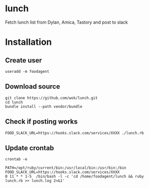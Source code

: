 # lunch
Fetch lunch list from Dylan, Amica, Tastory and post to slack

# Installation

## Create user

```
useradd -m foodagent
```

## Download source

```
git clone https://github.com/wok/lunch.git
cd lunch
bundle install --path vendor/bundle
```

## Check if posting works

```
FOOD_SLACK_URL=https://hooks.slack.com/services/XXXX ./lunch.rb
```

## Update crontab

```
crontab -e
```

```
PATH=/opt/ruby/current/bin:/usr/local/bin:/usr/bin:/bin
FOOD_SLACK_URL=https://hooks.slack.com/services/XXXX
0 11 * * 1-5  /bin/bash -l -c 'cd /home/foodagent/lunch && ruby lunch.rb >> lunch.log 2>&1'
```

